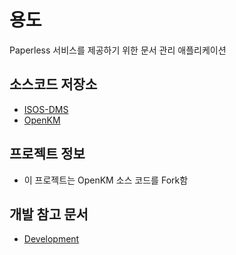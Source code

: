 # 용도
Paperless 서비스를 제공하기 위한 문서 관리 애플리케이션

## 소스코드 저장소
- [ISOS-DMS](https://github.com/isos-consulting/document-management-system)
- [OpenKM](https://github.com/openkm/document-management-system)


## 프로젝트 정보
- 이 프로젝트는 OpenKM 소스 코드를 Fork함

## 개발 참고 문서
- [Development](https://docs.openkm.com/kcenter/view/okm-6.3-com/development.html)
